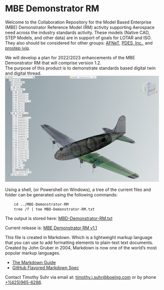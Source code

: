 # MBE Demonstrator RM 
Welcome to the Collaboration Repository for the Model Based Enterprise (MBE) Demonstrator Reference Model (RM) activity supporting Aerospace need across the industry standards activity. These models (Native CAD, STEP Models, and other data) are in support of goals for LOTAR and ISO. They also should be considered for other groups: [AFNeT](http://www.afnet.fr/), [PDES, Inc.](http://www.pdesinc.org/), and [prostep ivip](http://www.prostep.org/en/).

We will develop a plan for 2022/2023 enhancements of the MBE Demonstrator RM that will comprise version 1.2.  
The purpose of this product is to demonstrate standards based digital twin and digital thread.  
![MBE Demonstrator RM](mbedemonstratorrm.png)

Using a shell, (or Powershell on Windows), a tree of the current files and folder can be generated using the following commands: 
```
    cd ../MBE-Demonstrator-RM
    tree /f | tee MBD-Demonstrator-RM.txt
```
The output is stored here: [MBD-Demonstrator-RM.txt](https://git.pdes-ch.org/MBE-Demonstrator-RM/MBD-Demonstrator-RM/-/blob/main/MBD-Demonstrator-RM.txt)

Current release is: [MBE Demonstrator RM v1.1](https://github.com/MBE-Demonstrators/MBE-Demonstrator-RM/releases/tag/v1.1)

This file is created in Markdown. Which is a lightweight markup language that you can use to add formatting elements to plain-text text documents. Created by John Gruber in 2004, Markdown is now one of the world’s most popular markup languages.
- [The Markdown Guide](https://www.markdownguide.org/)
- [GitHub Flavored Markdown Spec](https://github.github.com/gfm/)

Contact Timothy Suhr via email at: [timothy.j.suhr@boeing.com](mailto:timothy.j.suhr@boeing.com) or by phone [+1(425)965-6286](tel:1425-965-6286).
